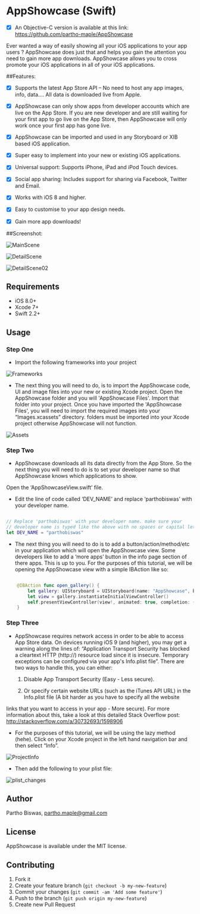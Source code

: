 # AppShowcase (Swift)

- [x] An Objective-C version is available at this link: https://github.com/partho-maple/AppShowcase

Ever wanted a way of easily showing all your iOS applications to your app users ? AppShowcase does just that and helps you gain the attention you need to gain more app downloads. AppShowcase allows you to cross promote your iOS applications in all of your iOS applications.



##Features:

- [x] Supports the latest App Store API – No need to host any app images, info, data…. All data is downloaded live from Apple.
- [x] AppShowcase can only show apps from developer accounts which are live on the App Store. If you are new developer and are still waiting for your first app to go live on the App Store, then AppShowcase will only work once your first app has gone live.
- [x] AppShowcase can be imported and used in any Storyboard or XIB based iOS application.
- [x] Super easy to implement into your new or existing iOS applications. 
- [x] Universal support: Supports iPhone, iPad and iPod Touch devices.
- [x] Social app sharing: Includes support for sharing via Facebook, Twitter and Email.
- [x] Works with iOS 8 and higher.
- [x] Easy to customise to your app design needs.
- [x] Gain more app downloads!


##Screenshot:

![MainScene](/Screenshot/MainScene.png?raw=true)          


![DetailScene](/Screenshot/DetailScene.png?raw=true)


![DetailScene02](/Screenshot/DetailScene.png?raw=true)



## Requirements

- iOS 8.0+ 
- Xcode 7+
- Swift 2.2+


## Usage

### Step One

- Import the following frameworks into your project

![Frameworks](/Screenshot/Frameworks.png?raw=true)

- The next thing you will need to do, is to import the AppShowcase code, UI and image files into your new or existing Xcode project. Open the AppShowcase folder and you will 'AppShowcase Files'. Import that folder into your project. Once you have imported the 'AppShowcase Files', you will need to import the required images into your “Images.xcassets” directory. folders must be imported into your Xcode project otherwise AppShowcase will not function.

![Assets](/Screenshot/Assets.png?raw=true)


### Step Two

- AppShowcase downloads all its data directly from the App Store. So the next thing you will need to do is to set your developer name so that AppShowcase knows which applications to show. 

Open the ‘AppShowcaseView.swift’ file.

- Edit the line of code called ‘DEV_NAME’ and replace ‘parthobiswas’ with your developer name.

```swift

// Replace 'parthobiswas' with your developer name. make sure your
// developer name is typed like the above with no spaces or capital letters.
let DEV_NAME = "parthobiswas"

```

- The next thing you will need to do is to add a button/action/method/etc in your application which will open the AppShowcase view.
Some developers like to add a ‘more apps’ button in the info page section of there apps. This is up to you. For the purposes of this
tutorial, we will be opening the AppShowcase view with a simple IBAction like so:

```swift

    @IBAction func open_gallery() {
        let gallery: UIStoryboard = UIStoryboard(name: "AppShowcase", bundle: nil)
        let view = gallery.instantiateInitialViewController()
        self.presentViewController(view!, animated: true, completion: { _ in })
    }

```


### Step Three

- AppShowcase requires network access in order to be able to access App Store data. On devices running iOS 9 (and higher), you may get a
warning along the lines of: “Application Transport Security has blocked a cleartext HTTP (http://) resource load since it is
insecure. Temporary exceptions can be configured via your app's Info.plist file”.
There are two ways to handle this, you can either:

  1) Disable App Transport Security (Easy - Less secure).

  2) Or specify certain website URLs (such as the iTunes API URL) in the Info.plist file (A bit harder as you have to specify all the website

links that you want to access in your app - More secure).
For more information about this, take a look at this detailed Stack Overflow post: http://stackoverflow.com/a/30732693/1598906

- For the purposes of this tutorial, we will be using the lazy method (hehe). Click on your Xcode project in the left hand navigation bar and then select “Info”.

![ProjectInfo](/Screenshot/ProjectInfo.png?raw=true)


- Then add the following to your plist file:

![plist_changes](/Screenshot/plist_changes.png?raw=true)


## Author

Partho Biswas, partho.maple@gmail.com

## License

AppShowcase is available under the MIT license.


## Contributing

1. Fork it
2. Create your feature branch (`git checkout -b my-new-feature`)
3. Commit your changes (`git commit -am 'Add some feature'`)
4. Push to the branch (`git push origin my-new-feature`)
5. Create new Pull Request

